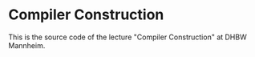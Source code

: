 # Compiler Construction

This is the source code of the lecture "Compiler Construction" at DHBW Mannheim.
